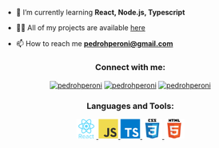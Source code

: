 - 🌱 I’m currently learning **React, Node.js, Typescript**
- 👨‍💻 All of my projects are available [here](https://github.com/pedrohperoni?tab=repositories)

- 📫 How to reach me **pedrohperoni@gmail.com**

<h3 align="center">Connect with me:</h3>
<p align="center">
<a href="https://linkedin.com/in/pedrohperoni" target="blank"><img align="center" src="https://cdn.jsdelivr.net/npm/simple-icons@3.0.1/icons/linkedin.svg" alt="pedrohperoni" height="30" width="40" /></a>
<a href="https://dribbble.com/pedrohperoni" target="blank"><img align="center" src="https://cdn.jsdelivr.net/npm/simple-icons@3.0.1/icons/dribbble.svg" alt="pedrohperoni" height="30" width="40" /></a>
<a href="https://www.hackerrank.com/pedrohperoni" target="blank"><img align="center" src="https://cdn.jsdelivr.net/npm/simple-icons@3.0.1/icons/hackerrank.svg" alt="pedrohperoni" height="30" width="40" /></a>
</p>

<h3 align="center">Languages and Tools:</h3>
<p align="center">   
    <a href="https://reactjs.org/" target="_blank"> <img src="https://raw.githubusercontent.com/devicons/devicon/master/icons/react/react-original-wordmark.svg" alt="react" width="40" height="40"/> </a> 
  <a href="https://developer.mozilla.org/en-US/docs/Web/JavaScript" target="_blank"> <img src="https://raw.githubusercontent.com/devicons/devicon/master/icons/javascript/javascript-original.svg" alt="javascript" width="40" height="40"/> </a> 
    <a href="https://www.typescriptlang.org/" target="_blank"> <img src="https://raw.githubusercontent.com/devicons/devicon/master/icons/typescript/typescript-original.svg" alt="typescript" width="40" height="40"/> </a>
  <a href="https://www.w3schools.com/css/" target="_blank"> <img src="https://raw.githubusercontent.com/devicons/devicon/master/icons/css3/css3-original-wordmark.svg" alt="css3" width="40" height="40"/> </a>
  <a href="https://www.w3.org/html/" target="_blank"> <img src="https://raw.githubusercontent.com/devicons/devicon/master/icons/html5/html5-original-wordmark.svg" alt="html5" width="40" height="40"/> </a>

<!-- 
<p align="center"><img align="center" src="https://github-readme-stats.vercel.app/api/top-langs?username=pedrohperoni&show_icons=true&locale=en&layout=compact" alt="pedrohperoni" /></p>
 -->


